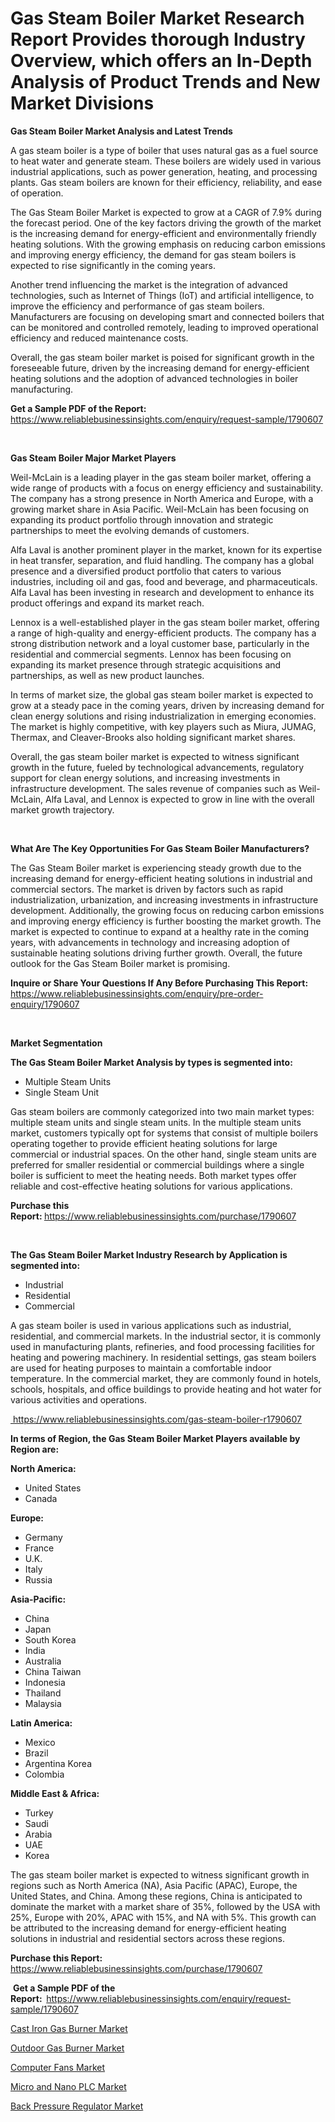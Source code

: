 <p><h1>Gas Steam Boiler Market Research Report Provides thorough Industry Overview, which offers an In-Depth Analysis of Product Trends and New Market Divisions</h1></p><p><strong>Gas Steam Boiler Market Analysis and Latest Trends</strong></p>
<p><p>A gas steam boiler is a type of boiler that uses natural gas as a fuel source to heat water and generate steam. These boilers are widely used in various industrial applications, such as power generation, heating, and processing plants. Gas steam boilers are known for their efficiency, reliability, and ease of operation.</p><p>The Gas Steam Boiler Market is expected to grow at a CAGR of 7.9% during the forecast period. One of the key factors driving the growth of the market is the increasing demand for energy-efficient and environmentally friendly heating solutions. With the growing emphasis on reducing carbon emissions and improving energy efficiency, the demand for gas steam boilers is expected to rise significantly in the coming years.</p><p>Another trend influencing the market is the integration of advanced technologies, such as Internet of Things (IoT) and artificial intelligence, to improve the efficiency and performance of gas steam boilers. Manufacturers are focusing on developing smart and connected boilers that can be monitored and controlled remotely, leading to improved operational efficiency and reduced maintenance costs.</p><p>Overall, the gas steam boiler market is poised for significant growth in the foreseeable future, driven by the increasing demand for energy-efficient heating solutions and the adoption of advanced technologies in boiler manufacturing.</p></p>
<p><strong>Get a Sample PDF of the Report:&nbsp;</strong> <a href="https://www.reliablebusinessinsights.com/enquiry/request-sample/1790607">https://www.reliablebusinessinsights.com/enquiry/request-sample/1790607</a></p>
<p>&nbsp;</p>
<p><strong>Gas Steam Boiler Major Market Players</strong></p>
<p><p>Weil-McLain is a leading player in the gas steam boiler market, offering a wide range of products with a focus on energy efficiency and sustainability. The company has a strong presence in North America and Europe, with a growing market share in Asia Pacific. Weil-McLain has been focusing on expanding its product portfolio through innovation and strategic partnerships to meet the evolving demands of customers.</p><p>Alfa Laval is another prominent player in the market, known for its expertise in heat transfer, separation, and fluid handling. The company has a global presence and a diversified product portfolio that caters to various industries, including oil and gas, food and beverage, and pharmaceuticals. Alfa Laval has been investing in research and development to enhance its product offerings and expand its market reach.</p><p>Lennox is a well-established player in the gas steam boiler market, offering a range of high-quality and energy-efficient products. The company has a strong distribution network and a loyal customer base, particularly in the residential and commercial segments. Lennox has been focusing on expanding its market presence through strategic acquisitions and partnerships, as well as new product launches.</p><p>In terms of market size, the global gas steam boiler market is expected to grow at a steady pace in the coming years, driven by increasing demand for clean energy solutions and rising industrialization in emerging economies. The market is highly competitive, with key players such as Miura, JUMAG, Thermax, and Cleaver-Brooks also holding significant market shares.</p><p>Overall, the gas steam boiler market is expected to witness significant growth in the future, fueled by technological advancements, regulatory support for clean energy solutions, and increasing investments in infrastructure development. The sales revenue of companies such as Weil-McLain, Alfa Laval, and Lennox is expected to grow in line with the overall market growth trajectory.</p></p>
<p>&nbsp;</p>
<p><strong>What Are The Key Opportunities For Gas Steam Boiler Manufacturers?</strong></p>
<p><p>The Gas Steam Boiler market is experiencing steady growth due to the increasing demand for energy-efficient heating solutions in industrial and commercial sectors. The market is driven by factors such as rapid industrialization, urbanization, and increasing investments in infrastructure development. Additionally, the growing focus on reducing carbon emissions and improving energy efficiency is further boosting the market growth. The market is expected to continue to expand at a healthy rate in the coming years, with advancements in technology and increasing adoption of sustainable heating solutions driving further growth. Overall, the future outlook for the Gas Steam Boiler market is promising.</p></p>
<p><strong>Inquire or Share Your Questions If Any Before Purchasing This Report:</strong> <a href="https://www.reliablebusinessinsights.com/enquiry/pre-order-enquiry/1790607">https://www.reliablebusinessinsights.com/enquiry/pre-order-enquiry/1790607</a></p>
<p>&nbsp;</p>
<p><strong>Market Segmentation</strong></p>
<p><strong>The Gas Steam Boiler Market Analysis by types is segmented into:</strong></p>
<p><ul><li>Multiple Steam Units</li><li>Single Steam Unit</li></ul></p>
<p><p>Gas steam boilers are commonly categorized into two main market types: multiple steam units and single steam units. In the multiple steam units market, customers typically opt for systems that consist of multiple boilers operating together to provide efficient heating solutions for large commercial or industrial spaces. On the other hand, single steam units are preferred for smaller residential or commercial buildings where a single boiler is sufficient to meet the heating needs. Both market types offer reliable and cost-effective heating solutions for various applications.</p></p>
<p><strong>Purchase this Report:&nbsp;</strong><a href="https://www.reliablebusinessinsights.com/purchase/1790607">https://www.reliablebusinessinsights.com/purchase/1790607</a></p>
<p>&nbsp;</p>
<p><strong>The Gas Steam Boiler Market Industry Research by Application is segmented into:</strong></p>
<p><ul><li>Industrial</li><li>Residential</li><li>Commercial</li></ul></p>
<p><p>A gas steam boiler is used in various applications such as industrial, residential, and commercial markets. In the industrial sector, it is commonly used in manufacturing plants, refineries, and food processing facilities for heating and powering machinery. In residential settings, gas steam boilers are used for heating purposes to maintain a comfortable indoor temperature. In the commercial market, they are commonly found in hotels, schools, hospitals, and office buildings to provide heating and hot water for various activities and operations.</p></p>
<p><a href="https://www.reliablebusinessinsights.com/gas-steam-boiler-r1790607">&nbsp;https://www.reliablebusinessinsights.com/gas-steam-boiler-r1790607</a></p>
<p><strong>In terms of Region, the Gas Steam Boiler Market Players available by Region are:</strong></p>
<p>
    <p> <strong> North America: </strong>
        <ul>
            <li>United States</li>
            <li>Canada</li>
        </ul>
        </p> 
    <p> <strong> Europe: </strong>
        <ul>
            <li>Germany</li>
            <li>France</li>
            <li>U.K.</li>
            <li>Italy</li>
            <li>Russia</li>
        </ul>
        </p> 
    <p> <strong> Asia-Pacific: </strong>
        <ul>
            <li>China</li>
            <li>Japan</li>
            <li>South Korea</li>
            <li>India</li>
            <li>Australia</li>
            <li>China Taiwan</li>
            <li>Indonesia</li>
            <li>Thailand</li>
            <li>Malaysia</li>
        </ul>
        </p> 
    <p> <strong> Latin America: </strong>
        <ul>
            <li>Mexico</li>
            <li>Brazil</li>
            <li>Argentina Korea</li>
            <li>Colombia</li>
        </ul>
        </p> 
    <p> <strong> Middle East & Africa: </strong>
        <ul>
            <li>Turkey</li>
            <li>Saudi</li>
            <li>Arabia</li>
            <li>UAE</li>
            <li>Korea</li>
        </ul>
    </p>
    </p>
<p><p>The gas steam boiler market is expected to witness significant growth in regions such as North America (NA), Asia Pacific (APAC), Europe, the United States, and China. Among these regions, China is anticipated to dominate the market with a market share of 35%, followed by the USA with 25%, Europe with 20%, APAC with 15%, and NA with 5%. This growth can be attributed to the increasing demand for energy-efficient heating solutions in industrial and residential sectors across these regions.</p></p>
<p><strong>Purchase this Report: </strong><a href="https://www.reliablebusinessinsights.com/purchase/1790607">https://www.reliablebusinessinsights.com/purchase/1790607</a></p>
<p>&nbsp;<strong>Get a Sample PDF of the Report:&nbsp;&nbsp;</strong><a href="https://www.reliablebusinessinsights.com/enquiry/request-sample/1790607">https://www.reliablebusinessinsights.com/enquiry/request-sample/1790607</a></p>
<p><strong></strong></p>
<p><p><a href="https://github.com/LarryPearsongXXfvf/Market-Research-Report-List-1/blob/main/cast-iron-gas-burner-market.md">Cast Iron Gas Burner Market</a></p><p><a href="https://github.com/hrhzhypq19/Market-Research-Report-List-1/blob/main/outdoor-gas-burner-market.md">Outdoor Gas Burner Market</a></p><p><a href="https://github.com/kishanagarner91/Market-Research-Report-List-1/blob/main/computer-fans-market.md">Computer Fans Market</a></p><p><a href="https://issuu.com/reportprime-2/docs/micro-and-nano-plc-market-size-2030.pptx">Micro and Nano PLC Market</a></p><p><a href="https://github.com/brendafegmorris532/Market-Research-Report-List-1/blob/main/back-pressure-regulator-market.md">Back Pressure Regulator Market</a></p></p>
